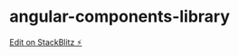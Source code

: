 # angular-components-library

[Edit on StackBlitz ⚡️](https://stackblitz.com/edit/angular-components-library)